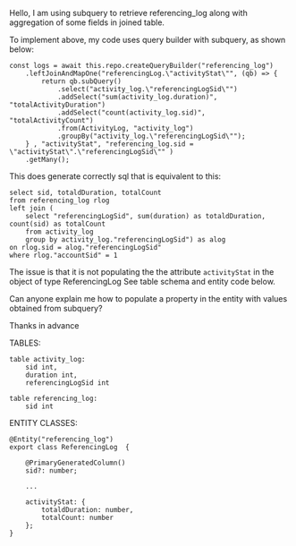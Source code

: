 Hello, I am using subquery to retrieve referencing_log along with aggregation of some fields in joined table.

To implement above, my code uses query builder with subquery, as shown below:
```
const logs = await this.repo.createQueryBuilder("referencing_log")
	.leftJoinAndMapOne("referencingLog.\"activityStat\"", (qb) => { 
		return qb.subQuery()
			.select("activity_log.\"referencingLogSid\"")
			.addSelect("sum(activity_log.duration)", "totalActivityDuration")
			.addSelect("count(activity_log.sid)", "totalActivityCount")
			.from(ActivityLog, "activity_log")
			.groupBy("activity_log.\"referencingLogSid\"");
	} , "activityStat", "referencing_log.sid = \"activityStat\".\"referencingLogSid\"" )
	.getMany();
```

This does generate correctly sql that is equivalent to this:
```
select sid, totaldDuration, totalCount
from referencing_log rlog
left join (
	select "referencingLogSid", sum(duration) as totaldDuration, count(sid) as totalCount 
	from activity_log  
	group by activity_log."referencingLogSid") as alog
on rlog.sid = alog."referencingLogSid"
where rlog."accountSid" = 1
```

The issue is that it is not populating the the attribute `activityStat` in the object of type ReferencingLog 
See table schema and entity code below.

Can anyone explain me how to populate a property in the entity with values obtained from subquery?

Thanks in advance


TABLES:
```
table activity_log:
	sid int,
	duration int,
	referencingLogSid int

table referencing_log:
	sid int
```
	
ENTITY CLASSES:
```
@Entity("referencing_log")
export class ReferencingLog  {

    @PrimaryGeneratedColumn()
    sid?: number;

	...

    activityStat: {
		totaldDuration: number,
		totalCount: number
	};
}
```
